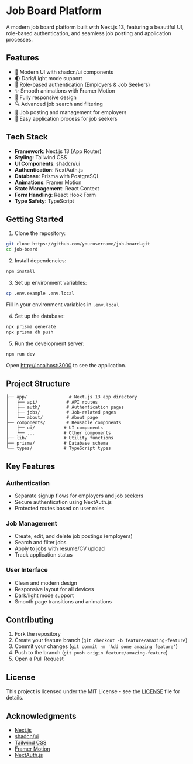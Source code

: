 # Job Board Platform

A modern job board platform built with Next.js 13, featuring a beautiful UI, role-based authentication, and seamless job posting and application processes.

## Features

- 🎨 Modern UI with shadcn/ui components
- 🌓 Dark/Light mode support
- 🔐 Role-based authentication (Employers & Job Seekers)
- ✨ Smooth animations with Framer Motion
- 📱 Fully responsive design
- 🔍 Advanced job search and filtering
- 💼 Job posting and management for employers
- 📝 Easy application process for job seekers

## Tech Stack

- **Framework**: Next.js 13 (App Router)
- **Styling**: Tailwind CSS
- **UI Components**: shadcn/ui
- **Authentication**: NextAuth.js
- **Database**: Prisma with PostgreSQL
- **Animations**: Framer Motion
- **State Management**: React Context
- **Form Handling**: React Hook Form
- **Type Safety**: TypeScript

## Getting Started

1. Clone the repository:
```bash
git clone https://github.com/yourusername/job-board.git
cd job-board
```

2. Install dependencies:
```bash
npm install
```

3. Set up environment variables:
```bash
cp .env.example .env.local
```
Fill in your environment variables in `.env.local`

4. Set up the database:
```bash
npx prisma generate
npx prisma db push
```

5. Run the development server:
```bash
npm run dev
```

Open [http://localhost:3000](http://localhost:3000) to see the application.

## Project Structure

```
├── app/                # Next.js 13 app directory
│   ├── api/           # API routes
│   ├── auth/          # Authentication pages
│   ├── jobs/          # Job-related pages
│   └── about/         # About page
├── components/        # Reusable components
│   ├── ui/           # UI components
│   └── ...           # Other components
├── lib/              # Utility functions
├── prisma/           # Database schema
└── types/            # TypeScript types
```

## Key Features

### Authentication
- Separate signup flows for employers and job seekers
- Secure authentication using NextAuth.js
- Protected routes based on user roles

### Job Management
- Create, edit, and delete job postings (employers)
- Search and filter jobs
- Apply to jobs with resume/CV upload
- Track application status

### User Interface
- Clean and modern design
- Responsive layout for all devices
- Dark/light mode support
- Smooth page transitions and animations

## Contributing

1. Fork the repository
2. Create your feature branch (`git checkout -b feature/amazing-feature`)
3. Commit your changes (`git commit -m 'Add some amazing feature'`)
4. Push to the branch (`git push origin feature/amazing-feature`)
5. Open a Pull Request

## License

This project is licensed under the MIT License - see the [LICENSE](LICENSE) file for details.

## Acknowledgments

- [Next.js](https://nextjs.org/)
- [shadcn/ui](https://ui.shadcn.com/)
- [Tailwind CSS](https://tailwindcss.com/)
- [Framer Motion](https://www.framer.com/motion/)
- [NextAuth.js](https://next-auth.js.org/)
